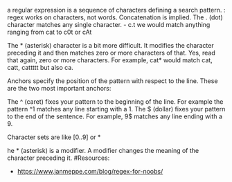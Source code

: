 
 a regular expression is a sequence of characters defining a search pattern.
 : regex works on characters, not words. Concatenation is implied.
 The . (dot) character matches any single character. - c.t we would match anything ranging from cat to c0t or cAt
 
 The * (asterisk) character is a bit more difficult. It modifies the character preceding it and then matches zero or more characters of that. Yes, read that again, zero or more characters. For example, cat* would match cat, catt, cattttt but also ca.
 
 
 Anchors specify the position of the pattern with respect to the line. These are the two most important anchors:
 
 The ^ (caret) fixes your pattern to the beginning of the line. For example the pattern ^1 matches any line starting with a 1.
 The $ (dollar) fixes your pattern to the end of the sentence. For example, 9$ matches any line ending with a 9.
 
 Character sets are like [0..9] or *
 
 he * (asterisk) is a modifier. A modifier changes the meaning of the character preceding it. 
#Resources:
* https://www.janmeppe.com/blog/regex-for-noobs/